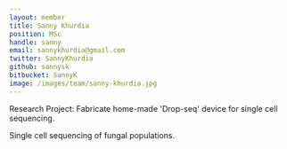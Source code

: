 ```yaml
---
layout: member
title: Sanny Khurdia
position: MSc
handle: sanny
email: sannykhurdia@gmail.com
twitter: SannyKhurdia
github: sannysk
bitbucket: SannyK
image: /images/team/sanny-khurdia.jpg
---
```


Research Project: Fabricate home-made 'Drop-seq' device for single cell sequencing. 

Single cell sequencing of fungal populations.

